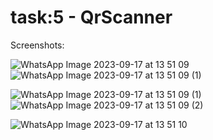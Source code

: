 # task:5 - QrScanner

Screenshots:

![WhatsApp Image 2023-09-17 at 13 51 09](https://github.com/deep22798/task_5-qrscanner/assets/76737835/121fb6c8-ed9f-44c1-a801-3733778ae683)    ![WhatsApp Image 2023-09-17 at 13 51 09 (1)](https://github.com/deep22798/task_5-qrscanner/assets/76737835/4712539a-7243-49a0-a488-be18b6a02473)


![WhatsApp Image 2023-09-17 at 13 51 09 (1)](https://github.com/deep22798/task_5-qrscanner/assets/76737835/9aef7d4b-6b1e-4988-8d64-f4f6c1de1fb6)  ![WhatsApp Image 2023-09-17 at 13 51 09 (2)](https://github.com/deep22798/task_5-qrscanner/assets/76737835/d80620f0-46a4-44e3-9057-0ec50f774d0b)

![WhatsApp Image 2023-09-17 at 13 51 10](https://github.com/deep22798/task_5-qrscanner/assets/76737835/10bd41e9-c843-4a64-a58e-71cd610242e5)


